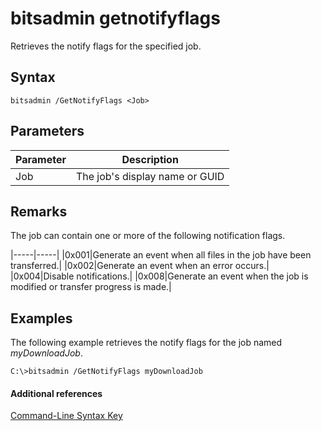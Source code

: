 # bitsadmin getnotifyflags



Retrieves the notify flags for the specified job.

## Syntax

```
bitsadmin /GetNotifyFlags <Job>
```

## Parameters

|Parameter|Description|
|---------|-----------|
|Job|The job's display name or GUID|

## Remarks

The job can contain one or more of the following notification flags.

|-----|-----|
|0x001|Generate an event when all files in the job have been transferred.|
|0x002|Generate an event when an error occurs.|
|0x004|Disable notifications.|
|0x008|Generate an event when the job is modified or transfer progress is made.|

## <a name="BKMK_examples"></a>Examples

The following example retrieves the notify flags for the job named *myDownloadJob*.
```
C:\>bitsadmin /GetNotifyFlags myDownloadJob
```

#### Additional references

[Command-Line Syntax Key](command-line-syntax-key.md)
